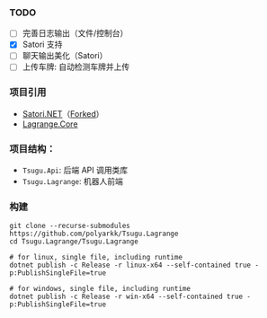 ﻿### TODO

- [ ] 完善日志输出（文件/控制台）
- [x] Satori 支持
- [ ] 聊天输出美化（Satori）
- [ ] 上传车牌: 自动检测车牌并上传

### 项目引用

- [Satori.NET](https://github.com/bsdayo/Satori.NET)（[Forked](https://github.com/polyarkk/Satori.NET/tree/main)）
- [Lagrange.Core](https://github.com/LagrangeDev/Lagrange.Core)

### 项目结构：

- `Tsugu.Api`: 后端 API 调用类库
- `Tsugu.Lagrange`: 机器人前端

### 构建

```shell
git clone --recurse-submodules https://github.com/polyarkk/Tsugu.Lagrange
cd Tsugu.Lagrange/Tsugu.Lagrange

# for linux, single file, including runtime
dotnet publish -c Release -r linux-x64 --self-contained true -p:PublishSingleFile=true

# for windows, single file, including runtime
dotnet publish -c Release -r win-x64 --self-contained true -p:PublishSingleFile=true
```